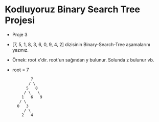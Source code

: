# Kodluyoruz Binary Search Tree Projesi

* Proje 3

- [7, 5, 1, 8, 3, 6, 0, 9, 4, 2] dizisinin Binary-Search-Tree aşamalarını yazınız.

- Örnek: root x'dir. root'un sağından y bulunur. Solunda z bulunur vb.

- root = 7

              7
             / \
            5   8
           / \   \  
          1   6   9
         / \   
        0   3 
           / \
          2   4  